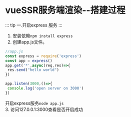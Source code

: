 # vueSSR服务端渲染--搭建过程

::: tip
一.开启express 服务
:::
1. 安装依赖`npm install express`
2. 创建app.js文件。
```js
//app.js
const express = require('express')
const app = express()
app.get('*',async(req,res)=>{
 res.send("hello world")
})

app.listen(3000,()=>{
 console.log('open server on 3000')
})
```
开启express服务`node app.js`<br />
3. 访问127.0.0.1:3000查看是否开启成功